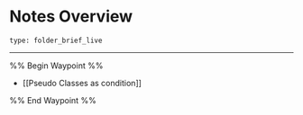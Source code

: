 # Notes Overview
 
```ccard
type: folder_brief_live
```
 
---

%% Begin Waypoint %%
- [[Pseudo Classes as condition]]

%% End Waypoint %%